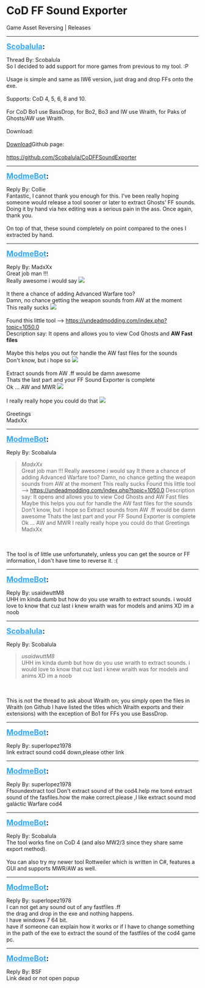 # CoD FF Sound Exporter
Game Asset Reversing | Releases

---
<strong style="font-size: 1.4em;"><span style="text-decoration: underline;text-decoration-color: #34a7f9;"><span style="color:#34a7f9;">Scobalula</span></span>:</strong>

<p>Thread By: Scobalula<br />So I decided to add support for more games from previous to my tool. :P<br /> <br />Usage is simple and same as IW6 version, just drag and drop FFs onto the exe.<br /> <br />Supports: CoD 4, 5, 6, 8 and 10.<br /> <br />For CoD Bo1 use BassDrop, for Bo2, Bo3 and IW use Wraith, for Paks of Ghosts/AW use Wraith.<br /> <br />Download:<br /> <br /><a href="So%20I%20decided%20to%20add%20support%20for%20more%20games%20from%20previous%20to%20my%20tool.%20:P%20%20Usage%20is%20simple%20and%20same%20as%20IW6%20version,%20just%20drag%20and%20drop%20FFs%20onto%20the%20exe.%20%20Supports:%20CoD%204,%205,%206,%208%20and%2010.%20%20For%20CoD%20Bo1%20use%20BassDrop,%20for%20Bo2,%20Bo3%20and%20IW%20use%20Wraith,%20for%20Paks%20of%20Ghosts/AW%20use%20Wraith.%20%20Download:%20%20https://github.com/Scobalula/CoDFFSoundExporter/releases%20%20Github%20page:%20%20https://github.com/Scobalula/CoDFFSoundExporter">Download</a>Github page:<br /> <br /><a href="https://github.com/Scobalula/CoDFFSoundExporter">https://github.com/Scobalula/CoDFFSoundExporter</a></p>

---
<strong style="font-size: 1.4em;"><span style="text-decoration: underline;text-decoration-color: #34a7f9;"><span style="color:#34a7f9;">ModmeBot</span></span>:</strong>

<p>Reply By: Collie<br />Fantastic, I cannot thank you enough for this. I&#39;ve been really hoping someone would release a tool sooner or later to extract Ghosts&#39; FF sounds. Doing it by hand via hex editing was a serious pain in the ass. Once again, thank you.<br /> <br />On top of that, these sound completely on point compared to the ones I extracted by hand.</p>

---
<strong style="font-size: 1.4em;"><span style="text-decoration: underline;text-decoration-color: #34a7f9;"><span style="color:#34a7f9;">ModmeBot</span></span>:</strong>

<p>Reply By: MadxXx<br />Great job man !!!<br />Really awesome i would say <img style="max-width: 500px;" src="http://modme.co/emoticons/wink.png"><br /> <br />It there a chance of adding Advanced Warfare too?<br />Damn, no chance getting the weapon sounds from AW at the moment<br />This really sucks <img style="max-width: 500px;" src="http://modme.co/emoticons/dizzy.png"><br /> <br />Found this little tool --&gt; <a href="https://undeadmodding.com/index.php?topic=1050.0">https://undeadmodding.com/index.php?topic=1050.0</a><br />Description say: It opens and allows you to view Cod Ghosts and <strong>AW Fast files</strong><br /> <br />Maybe this helps you out for handle the AW fast files for the sounds<br />Don&#39;t know, but i hope so <img style="max-width: 500px;" src="http://modme.co/emoticons/blush.png"><br /> <br />Extract sounds from AW .ff would be damn awesome<br />Thats the last part and your FF Sound Exporter is complete<br />Ok ... AW and MWR <img style="max-width: 500px;" src="http://modme.co/emoticons/tongue.png"><br /> <br />I really really hope you could do that <img style="max-width: 500px;" src="http://modme.co/emoticons/wub.png"><br /> <br />Greetings<br />MadxXx</p>

---
<strong style="font-size: 1.4em;"><span style="text-decoration: underline;text-decoration-color: #34a7f9;"><span style="color:#34a7f9;">ModmeBot</span></span>:</strong>

<p>Reply By: Scobalula<br /><blockquote><em>MadxXx</em><br />Great job man !!! Really awesome i would say   It there a chance of adding Advanced Warfare too? Damn, no chance getting the weapon sounds from AW at the moment This really sucks   Found this little tool --&gt; <a href="https://undeadmodding.com/index.php?topic=1050.0">https://undeadmodding.com/index.php?topic=1050.0</a> Description say: It opens and allows you to view Cod Ghosts and AW Fast files   Maybe this helps you out for handle the AW fast files for the sounds Don&#39;t know, but i hope so   Extract sounds from AW .ff would be damn awesome Thats the last part and your FF Sound Exporter is complete Ok ... AW and MWR   I really really hope you could do that   Greetings MadxXx</blockquote><br /> <br />The tool is of little use unfortunately, unless you can get the source or FF information, I don&#39;t have time to reverse it. :(</p>

---
<strong style="font-size: 1.4em;"><span style="text-decoration: underline;text-decoration-color: #34a7f9;"><span style="color:#34a7f9;">ModmeBot</span></span>:</strong>

<p>Reply By: usaidwuttM8<br />UHH im kinda dumb but how do you use wraith to extract sounds. i would love to know that cuz last i knew wraith was for models and anims XD im a noob</p>

---
<strong style="font-size: 1.4em;"><span style="text-decoration: underline;text-decoration-color: #34a7f9;"><span style="color:#34a7f9;">Scobalula</span></span>:</strong>

<p>Reply By: Scobalula<br /><blockquote><em>usaidwuttM8</em><br />UHH im kinda dumb but how do you use wraith to extract sounds. i would love to know that cuz last i knew wraith was for models and anims XD im a noob</blockquote><br /> <br />This is not the thread to ask about Wraith on; you simply open the files in Wraith (on Github I have listed the titles which Wraith exports and their extensions) with the exception of Bo1 for FFs you use BassDrop.</p>

---
<strong style="font-size: 1.4em;"><span style="text-decoration: underline;text-decoration-color: #34a7f9;"><span style="color:#34a7f9;">ModmeBot</span></span>:</strong>

<p>Reply By: superlopez1978<br />link extract sound cod4 down,please other link</p>

---
<strong style="font-size: 1.4em;"><span style="text-decoration: underline;text-decoration-color: #34a7f9;"><span style="color:#34a7f9;">ModmeBot</span></span>:</strong>

<p>Reply By: superlopez1978<br />Ffsoundextract tool Don&#39;t  extract sound of the cod4.help me tom&#233; extract sound of the fasfiles.how the make correct.please ,l like extract sound mod gal&#225;ctic Warfare cod4</p>

---
<strong style="font-size: 1.4em;"><span style="text-decoration: underline;text-decoration-color: #34a7f9;"><span style="color:#34a7f9;">ModmeBot</span></span>:</strong>

<p>Reply By: Scobalula<br />The tool works fine on CoD 4 (and also MW2/3 since they share same export method). <br /> <br />You can also try my newer tool Rottweiler which is written in C#, features a GUI and supports MWR/AW as well.</p>

---
<strong style="font-size: 1.4em;"><span style="text-decoration: underline;text-decoration-color: #34a7f9;"><span style="color:#34a7f9;">ModmeBot</span></span>:</strong>

<p>Reply By: superlopez1978<br />I can not get any sound out of any fastfiles .ff<br />the drag and drop  in the exe and nothing happens.<br />I have windows 7 64 bit.<br />have if someone can explain how it works or if I have to change something in the path of the exe to extract the sound of the fastfiles of the cod4 game pc.</p>

---
<strong style="font-size: 1.4em;"><span style="text-decoration: underline;text-decoration-color: #34a7f9;"><span style="color:#34a7f9;">ModmeBot</span></span>:</strong>

<p>Reply By: BSF<br />Link dead or not open popup</p>

